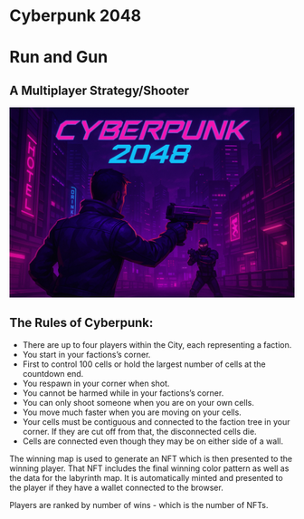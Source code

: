 # Cyberpunk 2048
# Run and Gun
## A Multiplayer Strategy/Shooter

![Cybperunk 2048](cyberpunk2048.png)

## The Rules of Cyberpunk:

- There are up to four players within the City, each representing a faction.
- You start in your factions’s corner.
- First to control 100 cells or hold the largest number of cells at the countdown end.
- You respawn in your corner when shot.
- You cannot be harmed while in your factions’s corner.
- You can only shoot someone when you are on your own cells.
- You move much faster when you are moving on your cells.
- Your cells must be contiguous and connected to the faction tree in your corner. If they are cut off from that, the disconnected cells die. 
- Cells are connected even though they may be on either side of a wall.

The winning map is used to generate an NFT which is then presented to the winning player. That NFT includes the final winning color pattern as well as the data for the labyrinth map. It is automatically minted and presented to the player if they have a wallet connected to the browser.

Players are ranked by number of wins - which is the number of NFTs.
